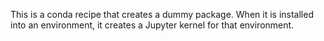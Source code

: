 This is a conda recipe that creates a dummy package. When it is installed
into an environment, it creates a Jupyter kernel for that environment.
